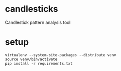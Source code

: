 candlesticks
============

Candlestick pattern analysis tool 

# setup
```
virtualenv --system-site-packages --distribute venv
source venv/bin/activate
pip install -r requirements.txt
```
